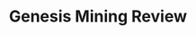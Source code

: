 ---
title: "Genesis Mining Review"
permalink: "/genesis-mining-review/"
seotitle: "Genesis Mining Review: Is it a Scam?"
layout: page
---